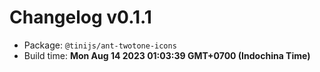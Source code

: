 # Changelog v0.1.1

- Package: `@tinijs/ant-twotone-icons`
- Build time: **Mon Aug 14 2023 01:03:39 GMT+0700 (Indochina Time)**

